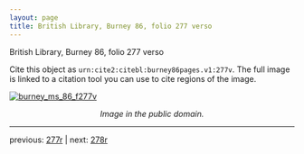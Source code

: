 ```yaml
---
layout: page
title: British Library, Burney 86, folio 277 verso
---
```


British Library, Burney 86, folio 277 verso

Cite this object as `urn:cite2:citebl:burney86pages.v1:277v`.  The full image is linked to a citation tool you can use to cite regions of the image.

[![burney_ms_86_f277v](http://www.homermultitext.org/iipsrv?IIIF=/project/homer/pyramidal/deepzoom/citebl/burney86imgs/v1/burney_ms_86_f277v.tif/full/800,/0/default.jpg)](http://www.homermultitext.org/ict2/?urn=urn:cite2:citebl:burney86imgs.v1:burney_ms_86_f277v) 

<p style="text-align: center; font-style: italic;">Image in the public domain.</p>

---

previous: [277r](../277r/) | next: [278r](../278r/)